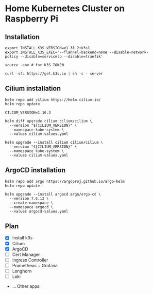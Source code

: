 # Home Kubernetes Cluster on Raspberry Pi

## Installation
```shell
export INSTALL_K3S_VERSION=v1.31.2+k3s1
export INSTALL_K3S_EXEC='--flannel-backend=none --disable-network-policy --disable=servicelb --disable=traefik'

source .env # for K3S_TOKEN

curl -sfL https://get.k3s.io | sh -s - server
```

## Cilium installation
```shell
helm repo add cilium https://helm.cilium.io/
helm repo update

CILIUM_VERSION=1.16.3

helm diff upgrade cilium cilium/cilium \
  --version "${CILIUM_VERSION}" \
  --namespace kube-system \
  --values cilium-values.yaml

helm upgrade --install cilium cilium/cilium \
  --version "${CILIUM_VERSION}" \
  --namespace kube-system \
  --values cilium-values.yaml
```

## ArgoCD installation
```shell
helm repo add argo https://argoproj.github.io/argo-helm
helm repo update

helm upgrade --install argocd argo/argo-cd \
  --version 7.6.12 \
  --create-namespace \
  --namespace argocd \
  --values argocd-values.yaml
```

## Plan
- [x] Install k3s
- [x] Cilium
- [x] ArgoCD
- [ ] Cert Manager
- [ ] Ingress Controller
- [ ] Prometheus + Grafana
- [ ] Longhorn
- [ ] Loki
- ... Other apps
